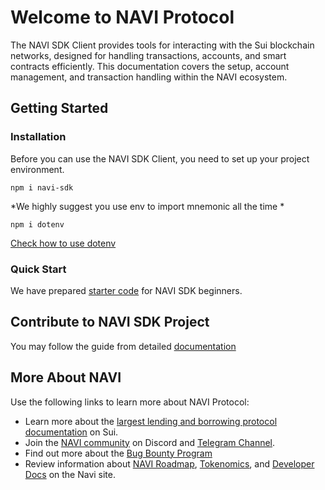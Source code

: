 # Welcome to NAVI Protocol

The NAVI SDK Client provides tools for interacting with the Sui blockchain networks, designed for handling transactions, accounts, and smart contracts efficiently. This documentation covers the setup, account management, and transaction handling within the NAVI ecosystem.

## Getting Started

### Installation
Before you can use the NAVI SDK Client, you need to set up your project environment.

`npm i navi-sdk`

*We highly suggest you use env to import mnemonic all the time *

`npm i dotenv` 

[Check how to use dotenv](https://github.com/motdotla/dotenv)

### Quick Start
We have prepared [starter code](https://github.com/naviprotocol/navi-sdk/tree/main/document) for NAVI SDK beginners.

## Contribute to NAVI SDK Project
You may follow the guide from detailed [documentation](./CONTRIBUTION.md)

## More About NAVI
Use the following links to learn more about NAVI Protocol:

* Learn more about the [largest lending and borrowing protocol documentation](https://naviprotocol.gitbook.io/navi-protocol-docs) on Sui.
* Join the [NAVI community](https://discord.com/invite/R6Xkbee8Xq) on Discord and [Telegram Channel](https://t.me/navi_protocol).
* Find out more about the [Bug Bounty Program](https://naviprotocol.gitbook.io/navi-protocol-docs/security/bug-bounty-program)
* Review information about [NAVI Roadmap](https://naviprotocol.gitbook.io/navi-protocol-docs/dao-and-token/roadmap), [Tokenomics](https://naviprotocol.gitbook.io/navi-protocol-docs/dao-and-token/navx-tokenomics), and [Developer Docs](https://naviprotocol.gitbook.io/navi-protocol-developer-docs) on the Navi site.









